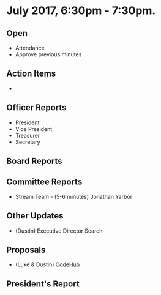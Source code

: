 # July 2017, 6:30pm - 7:30pm.

## Open
* Attendance
* Approve previous minutes

## Action Items
* 

## Officer Reports
* President
* Vice President
* Treasurer
* Secretary

## Board Reports

## Committee Reports
* Stream Team - (5-6 minutes) Jonathan Yarbor

## Other Updates
* (Dustin) Executive Director Search

## Proposals
* (Luke & Dustin) [CodeHub](https://docs.google.com/presentation/d/1K_XZu8EVX6OEdYU-HLR4Onrb3bVoaxc_SDxU1goFXWM/edit?usp=sharing)
  
## President's Report 
